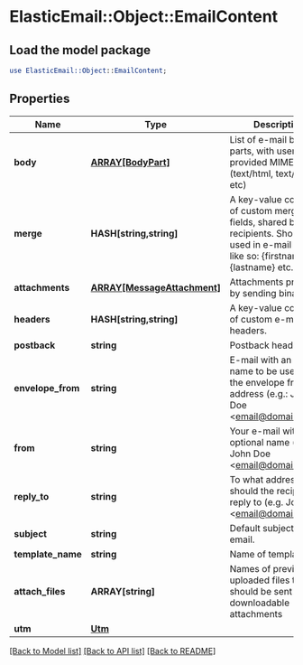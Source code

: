 # ElasticEmail::Object::EmailContent

## Load the model package
```perl
use ElasticEmail::Object::EmailContent;
```

## Properties
Name | Type | Description | Notes
------------ | ------------- | ------------- | -------------
**body** | [**ARRAY[BodyPart]**](BodyPart.md) | List of e-mail body parts, with user-provided MIME types (text/html, text/plain etc) | [optional] 
**merge** | **HASH[string,string]** | A key-value collection of custom merge fields, shared between recipients. Should be used in e-mail body like so: {firstname}, {lastname} etc. | [optional] 
**attachments** | [**ARRAY[MessageAttachment]**](MessageAttachment.md) | Attachments provided by sending binary data | [optional] 
**headers** | **HASH[string,string]** | A key-value collection of custom e-mail headers. | [optional] 
**postback** | **string** | Postback header. | [optional] 
**envelope_from** | **string** | E-mail with an optional name to be used as the envelope from address (e.g.: John Doe &lt;email@domain.com&gt;) | [optional] 
**from** | **string** | Your e-mail with an optional name (e.g.: John Doe &lt;email@domain.com&gt;) | 
**reply_to** | **string** | To what address should the recipients reply to (e.g. John Doe &lt;email@domain.com&gt;) | [optional] 
**subject** | **string** | Default subject of email. | [optional] 
**template_name** | **string** | Name of template. | [optional] 
**attach_files** | **ARRAY[string]** | Names of previously uploaded files that should be sent as downloadable attachments | [optional] 
**utm** | [**Utm**](Utm.md) |  | [optional] 

[[Back to Model list]](../README.md#documentation-for-models) [[Back to API list]](../README.md#documentation-for-api-endpoints) [[Back to README]](../README.md)


